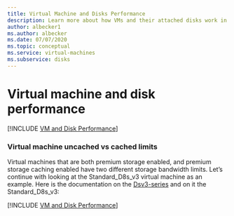 ```yaml
---
title: Virtual Machine and Disks Performance
description: Learn more about how VMs and their attached disks work in combination for performance 
author: albecker1
ms.author: albecker
ms.date: 07/07/2020
ms.topic: conceptual
ms.service: virtual-machines
ms.subservice: disks
---
```

# Virtual machine and disk performance
[!INCLUDE [VM and Disk Performance](../../../includes/virtual-machine-disk-performance.md)]

### Virtual machine uncached vs cached limits
 Virtual machines that are both premium storage enabled, and premium storage caching enabled have two different storage bandwidth limits. Let’s continue with looking at the Standard_D8s_v3 virtual machine as an example. Here is the documentation on the [Dsv3-series](../dv3-dsv3-series.md) and on it the Standard_D8s_v3:

[!INCLUDE [VM and Disk Performance](../../../includes/virtual-machine-disk-performance-2.md)]
